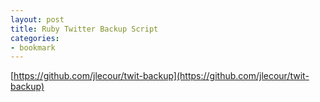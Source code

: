```yaml
---
layout: post
title: Ruby Twitter Backup Script
categories:
- bookmark
---
```

[https://github.com/jlecour/twit-backup](https://github.com/jlecour/twit-backup)